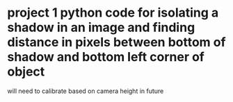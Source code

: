 # project 1 python code for isolating a shadow in an image and finding distance in pixels between bottom of shadow and bottom left corner of object

will need to calibrate based on camera height in future
